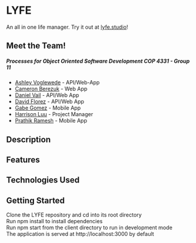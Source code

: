 # LYFE
An all in one life manager.
Try it out at [lyfe.studio](http://lyfe.studio)!

## Meet the Team! 
##### Processes for Object Oriented Software Development COP 4331 - Group 11   
* [Ashley Voglewede](https://github.com/avwede) - API/Web-App    
* [Cameron Berezuk](https://github.com/CameronBerezuk) - Web App     
* [Daniel Vail](https://github.com/d-vail) - API/Web App   
* [David Florez](https://github.com/DMFLo) - API/Web App  
* [Gabe Gomez](https://github.com/ggomez31) - Mobile App
* [Harrison Luu](https://github.com/HrrsnL) - Project Manager 
* [Prathik Ramesh](https://github.com/prathik2001) - Mobile App   

## Description

## Features

## Technologies Used

## Getting Started
Clone the LYFE repository and cd into its root directory   
Run npm install to install dependencies   
Run npm start from the client directory to run in development mode   
The application is served at http://localhost:3000 by default   
  
